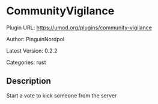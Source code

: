 # CommunityVigilance

Plugin URL: https://umod.org/plugins/community-vigilance

Author: PinguinNordpol

Latest Version: 0.2.2

Categories: rust

## Description

Start a vote to kick someone from the server
